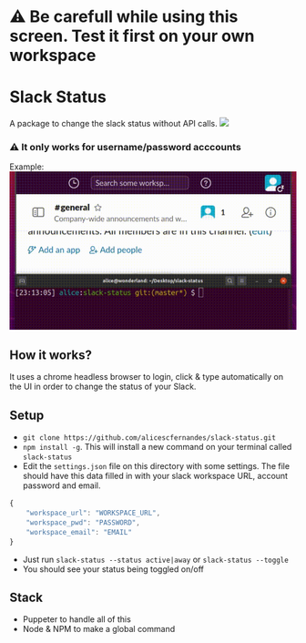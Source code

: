 # ⚠️ **Be carefull while using this screen. Test it first on your own workspace**

# Slack Status
A package to change the slack status without API calls.
![](https://www.google-analytics.com/collect?v=1&t=event&tid=UA-100869248-2&cid=555&ec=github&ea=pageview&el=slack-status&ev=1) 
### ⚠️ **It only works for username/password acccounts**

Example:  
![](ss.gif)

## How it works?
It uses a chrome headless browser to login, click & type automatically on the UI in order to change the status of your Slack. 

## Setup
- `git clone https://github.com/alicescfernandes/slack-status.git`
- `npm install -g`. This will install a new command on your terminal called `slack-status`
- Edit the `settings.json` file on this directory with some settings. The file should have this data filled in with your slack workspace URL, account password and email.

```js
{
    "workspace_url": "WORKSPACE_URL",
    "workspace_pwd": "PASSWORD",
    "workspace_email": "EMAIL"
}
```
- Just run `slack-status --status active|away` or `slack-status --toggle`
- You should see your status being toggled on/off


## Stack
- Puppeter to handle all of this
- Node & NPM to make a global command
